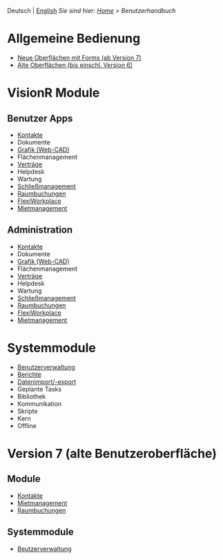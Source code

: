 <!-- TITLE: Benutzerhandbuch -->
<!-- SUBTITLE: Dokumentation der Oberflächen und Module in VisionR für Benutzer -->

Deutsch | [English](/en/user-guide)
*Sie sind hier: [Home](/home) > Benutzerhandbuch*

# Allgemeine Bedienung

* [Neue Oberflächen mit Forms (ab Version 7)](user-guide/general/general)
* [Alte Oberflächen (bis einschl. Version 6)](user-guide/version7/general)

# VisionR Module

## Benutzer Apps

* [Kontakte](user-guide/apps/contacts)
* Dokumente
* [Grafik (Web-CAD)](user-guide/apps/graphics)
* Flächenmanagement
* [Verträge](/de/modules/contracts)
* Helpdesk
* Wartung
* [Schließmanagement](user-guide/apps/keys)
* [Raumbuchungen](user-guide/apps/reservations-space)
* [FlexiWorkplace](user-guide/apps/flexiworkplace)
* [Mietmanagement](user-guide/apps/rentals)

## Administration

* [Kontakte](user-guide/apps/contacts)
* Dokumente
* [Grafik (Web-CAD)](user-guide/apps/graphics)
* Flächenmanagement
* [Verträge](/de/modules/contracts)
* Helpdesk
* Wartung
* [Schließmanagement](user-guide/apps/keys)
* [Raumbuchungen](user-guide/apps/reservations-space)
* [FlexiWorkplace](user-guide/apps/flexiworkplace)
* [Mietmanagement](user-guide/apps/rentals)

# Systemmodule

* [Benutzerverwaltung](user-guide/system/user-management)
* [Berichte](user_guide/system/reports)
* [Datenimport/-export](user-guide/system/data-exchange)
* Geplante Tasks
* Bibliothek
* Kommunikation
* Skripte
* Kern
* Offline
# Version 7 (alte Benutzeroberfläche)

## Module

* [Kontakte](user-guide/version7/contacts)
* [Mietmanagement](user-guide/version7/rentals)
* [Raumbuchungen](user-guide/version7/reservations)

## Systemmodule

* [Beutzerverwaltung](user-guide/version7/user-management)